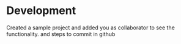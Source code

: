 # Development
Created a sample project and added you as collaborator to see the functionality.
and steps to commit in github
